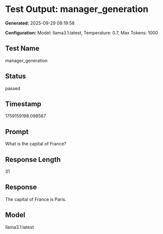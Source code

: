 # Test Output: manager_generation

**Generated:** 2025-09-29 08:19:58

**Configuration:** Model: llama3.1:latest, Temperature: 0.7, Max Tokens: 1000

## Test Name

manager_generation

## Status

passed

## Timestamp

1759159198.098567

## Prompt

What is the capital of France?

## Response Length

31

## Response

The capital of France is Paris.

## Model

llama3.1:latest

